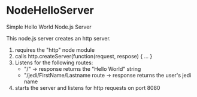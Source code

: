 # NodeHelloServer
Simple Hello World Node.js Server

This node.js server creates an http server.

1. requires the "http" node module
2. calls http.createServer(function(request, respose) { ... }
3. Listens for the following routes:
    * "/" -> response returns the "Hello World" string
    * "/jedi/FirstName/Lastname route -> response returns the user's jedi name
4. starts the server and listens for http requests on port 8080
